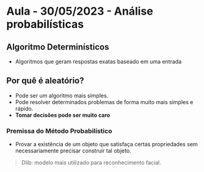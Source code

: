 # Aula - 30/05/2023 - Análise probabilísticas

## Algoritmo Determinísticos

- Algoritmos que geram respostas exatas baseado em uma entrada

## Por quê é aleatório?

- Pode ser um algoritmo mais simples.
- Pode resolver determinados problemas de forma muito mais simples e rápido.
- **Tomar decisões pode ser muito caro**

### Premissa do Método Probabilístico

- Provar a existência de um objeto que satisfaça certas propriedades sem necessariamente precisar
  construir tal objeto.

> Dlib: modelo mais utilizado para reconhecimento facial.
